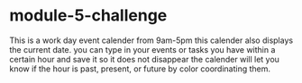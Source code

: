 # module-5-challenge
This is a work day event calender
from 9am-5pm
this calender also displays the current date.
you can type in your events or tasks you have within a certain hour and save it so it does not disappear
the calender will let you know if the hour is past, present, or future by color coordinating them.

